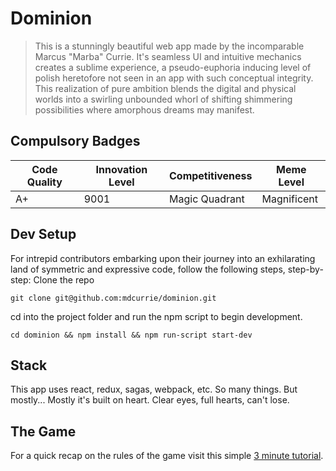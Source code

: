 # Dominion

> This is a stunningly beautiful web app made by the incomparable Marcus "Marba" Currie. It's seamless UI and intuitive mechanics creates a sublime experience, a pseudo-euphoria inducing level of polish heretofore not seen in an app with such conceptual integrity. This realization of pure ambition blends the digital and physical worlds into a swirling unbounded whorl of shifting shimmering possibilities where amorphous dreams may manifest.

## Compulsory Badges
| Code Quality | Innovation Level | Competitiveness | Meme Level  |
| -----        | ---              | ---             | ----        |
| A+           | 9001             | Magic Quadrant  | Magnificent |


## Dev Setup

For intrepid contributors embarking upon their journey into an exhilarating land of symmetric and expressive code, follow the following steps, step-by-step:
Clone the repo

`git clone git@github.com:mdcurrie/dominion.git`


cd into the project folder and run the npm script to begin development.

`cd dominion && npm install && npm run-script start-dev`

## Stack

This app uses react, redux, sagas, webpack, etc. So many things. But mostly... Mostly it's built on heart.
Clear eyes, full hearts, can't lose.

## The Game
For a quick recap on the rules of the game visit this simple [3 minute tutorial](https://www.youtube.com/watch?v=5jNGpgdMums).


